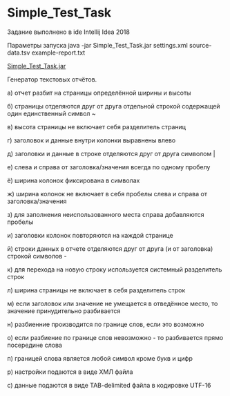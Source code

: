 # Simple_Test_Task

Задание выполнено в ide Intellij Idea 2018

Параметры запуска java -jar Simple_Test_Task.jar settings.xml source-data.tsv example-report.txt

[Simple_Test_Task.jar](https://github.com/projectnumber03/Simple_Test_Task/releases/download/1/Simple_Test_Task.jar)

Генератор текстовых отчётов.

а) отчет разбит на страницы определённой ширины и высоты

б) страницы отделяются друг от друга отдельной строкой содержащей один единственный символ ~

в) высота страницы не включает себя разделитель страниц

г) заголовок и данные внутри колонки выравнены влево

д) заголовки и данные в строке отделяются друг от друга символом |

е) слева и справа от заголовка/значения всегда по одному пробелу

ё) ширина колонок фиксирована в символах

ж) ширина колонок не включает в себя пробелы слева и справа от заголовка/значения

з) для заполнения неиспользованного места справа добавляются пробелы

и) заголовки колонок повторяются на каждой странице 

й) строки данных в отчете отделяются друг от друга (и от заголовка) строкой символов -

к) для перехода на новую строку используется системный разделитель строк

л) ширина страницы не включает в себя разделитель строк 

м) если заголовок или значение не умещается в отведённое место, то значение принудительно разбивается

н) разбиенние производится по границе слов, если это возможно

о) если разбиение по границе слов невозможно - то разбивается прямо посередине слова

п) границей слова является любой символ кроме букв и цифр

р) настройки подаются в виде ХМЛ файла

с) данные подаются в виде TAB-delimited файла в кодировке UTF-16
